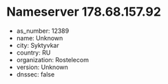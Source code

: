# Nameserver 178.68.157.92

* as_number: 12389
* name: Unknown
* city: Syktyvkar
* country: RU
* organization: Rostelecom
* version: Unknown
* dnssec: false
